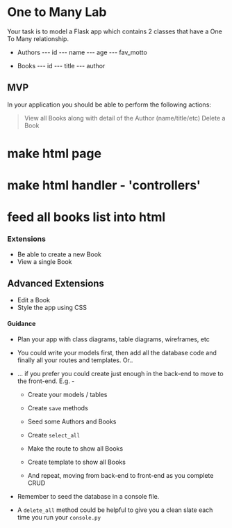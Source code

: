 # One to Many Lab

Your task is to model a Flask app which contains 2 classes that have a One To Many relationship.

- Authors
--- id
--- name
--- age
--- fav_motto

- Books
--- id
--- title
--- author

## MVP

In your application you should be able to perform the following actions:

> View all Books along with detail of the Author (name/title/etc)
> Delete a Book

# make html page
# make html handler - 'controllers'
# feed all books list into html

### Extensions

* Be able to create a new Book
* View a single Book

## Advanced Extensions

* Edit a Book
* Style the app using CSS


#### Guidance

* Plan your app with class diagrams, table diagrams, wireframes, etc

* You could write your models first, then add all the database code and finally all your routes and templates. Or..

* ... if you prefer you could create just enough in the back-end to move to the front-end. E.g. -

    - Create your models / tables
    - Create `save` methods
    - Seed some Authors and Books
    - Create `select_all`
    - Make the route to show all Books

    - Create template to show all Books
    - And repeat, moving from back-end to front-end as you complete CRUD

* Remember to seed the database in a console file.

* A `delete_all` method could be helpful to give you a clean slate each time you run your `console.py`




